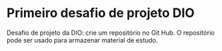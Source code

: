 # Primeiro desafio de projeto DIO

Desafio de projeto da DIO: crie um repositório no Git Hub. O repositório pode ser usado para armazenar material de estudo.
